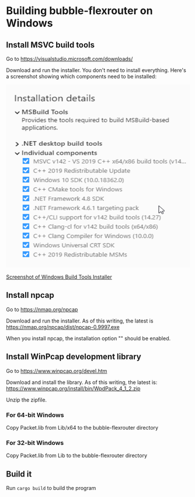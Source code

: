 # Building bubble-flexrouter on Windows

## Install MSVC build tools
Go to https://visualstudio.microsoft.com/downloads/

Download and run the installer. You don't need to install everything. Here's a screenshot showing which components
need to be installed:

<img src="img/win-build-tools-installer.png" alt="Screenshot of Windows Build Tools Installer" height="500"/>

[Screenshot of Windows Build Tools Installer](img/win-build-tools-installer.png)

## Install npcap
Go to https://nmap.org/npcap

Download and run the installer. As of this writing, the latest is https://nmap.org/npcap/dist/npcap-0.9997.exe

When you install npcap, the installation option "" should be enabled.

## Install WinPcap development library
Go to https://www.winpcap.org/devel.htm

Download and install the library. As of this writing, the latest is: https://www.winpcap.org/install/bin/WpdPack_4_1_2.zip

Unzip the zipfile.

### For 64-bit Windows
Copy Packet.lib from Lib/x64 to the bubble-flexrouter directory

### For 32-bit Windows
Copy Packet.lib from Lib to the bubble-flexrouter directory

## Build it
Run `cargo build` to build the program
